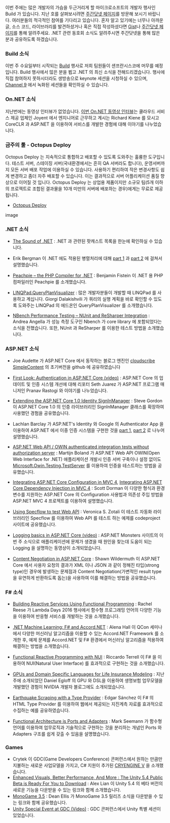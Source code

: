 이번 주에는 많은 개발자의 가슴을 두근거리게 할 마이크로소프트의 개발자 행사인 Build 가 있습니다. 지난 호를 살펴보시려면 [주간닷넷 페이지](https://www.facebook.com/jugan.net/)를 방문해 보시기 바랍니다. 여러분들의 적극적인 참여를 기다리고 있습니다. 혼자 알고 있기에는 너무나 아까운 글, 소스 코드, 라이브러리를 발견하셨거나 혹은 직접 작성하셨다면 [Gist](https://gist.github.com/options/e9fc443b8c882157fe4a)나 [주간닷넷 페이지](https://www.facebook.com/jugan.net/)를 통해 알려주세요. .NET 관련 동호회 소식도 알려주시면 주간닷넷을 통해 많은 분과 공유하도록 하겠습니다.

### Build 소식
이번 주 수요일부터 시작되는 [Build](https://build.microsoft.com/) 행사로 저희 팀원들이 샌프란시스코에 머무를 예정입니다. Build 행사에서 많은 분을 뵙고 .NET 의 최신 소식을 전해드리겠습니다. 행사에 직접 참여하지 못하시더라도 생방송으로 keynote 세션을 시청하실 수 있으며, [Channel 9](https://channel9.msdn.com/Events/Build) 에서 녹화된 세션들을 확인하실 수 있습니다. 

### On.NET 소식
지난번에는 동영상 인터뷰가 없었습니다. [이번 On.NET 동영상 인터뷰](https://www.youtube.com/watch?v=v5YUoeFCoe8)는 쿨라우드 서비스 제공 업체인 Joyent 에서 엔지니어로 근무하고 계시는 Richard Kiene 를 모시고 CoreCLR 과 ASP.NET 을 이용하여 서비스를 개발한 경험에 대해 이야기를 나누었습니다. 

### 금주의 툴 - Octopus Deploy
Octopus Deploy 는 지속적으로 통합하고 배포할 수 있도록 도와주는 훌륭한 도구입니다. 테스트 서버, 스테이징 서버(국내환경에서는 흔히 QA 서버라도 합니다), 운영서버까지 모든 서버 배포 작업에 이용하실 수 있습니다. 사용하기 편리하여 작은 변경사항도 쉽게 변경하고 좀더 자주 배포할 수 있습니다. 이는 결과적으로 서버 어플리케이션 품질 향상으로 이어질 것 입니다. Octopus Deploy 는 상업용 제품이지만 소규모 팀(5개 이하의 프로젝트로 조합된 결과물을 10개 미만의 서버에 배포하는 경우)에게는 무료로 제공됩니다.

* [Octopus Deploy](https://octopus.com/)

image

### .NET 소식
* [The Sound of .NET](http://thesoundof.net/) : .NET 과 관련된 팟캐스트 목록을 한눈에 확인하실 수 있습니다. 

* Erik Bergman 이 .NET 에도 적용된 병렬처리에 대해 [part 1](http://www.erikbergman.net/2016/03/10/high-speed-applications-parallelism-in-net-part-1/) 과 [part 2](http://www.erikbergman.net/2016/03/17/high-speed-applications-parallelism-in-net-part-2/) 에 걸쳐서 설명했습니다.

* [Peachpie – the PHP Compiler for .NET](http://blog.peachpie.io/2016/03/intro.html?m=1) : Benjamin Fistein 이 .NET 용 PHP 컴파일러인 Peachpie 를 소개했습니다.

* [LINQPad.QueryPlanVisualizer](http://www.aboutmycode.com/miscellaneous/introducing-linqpad-queryplanvisualizer/) : 많은 개발자분들이 개발할 때 LINQPad 를 사용하고 계십니다. Giorgi Dalakishvili 가 쿼리의 실행 계획을 바로 확인할 수 있도록 도와주는 LINQPad 의 에드온인 QueryPlanVisualizer 를 소개했습니다.

* [NBench Performance Testing – NUnit and ReSharper Integration](http://www.dotnetalgorithms.com/2016/03/nbench-performance-testing-nunit-resharper-integration/) : Andrea Angella 가 성능 측정 도구인 Nbench 가 core library 에 포함되었다는 소식을 전했습니다. 또한, NUnit 과 ReSharper 를 이용한 테스트 방법을 소개했습니다. 

### ASP.NET 소식
* Joe Audette 가 ASP.NET Core 에서 동작하는 블로그 엔진인 [cloudscribe SimpleContent](https://github.com/joeaudette/cloudscribe.SimpleContent) 의 초기버전을 github 에 공유하였습니다

* [First Look: Authentication in ASP.NET Core (video)](https://blogs.msdn.microsoft.com/webdev/2016/03/11/first-look-authentication-in-asp-net-core/) : ASP.NET Core 의 업데이트 및 인증 시스템 개선에 대해 리포터 Seth Juarez 가 ASP.NET 프로그램 매니저인 Pranav Rastogi 와 이야기를 나누었습니다. 

* [Extending the ASP.NET Core 1.0 Identity SignInManager](http://stevejgordon.co.uk/extending-the-asp-net-core-identity-signinmanager) : Steve Gordon 이 ASP.NET Core 1.0 의 인증 라이브러리인 SignInManager 클래스를 확장하여 사용했던 경험을 공유했습니다.

* Lachlan Barclay 가 ASP.NET's Identity 와 Google 의 Authenticator App 을 이용하여 ASP.NET 에서 이중 인증 시스템을 구현한 것을 [part 1](http://lachlanbarclay.net/2016/02/asp-dot-net-two-factor-auth-with-google-authenticator-app), [part 2](http://lachlanbarclay.net/2016/02/asp-dot-net-two-factor-auth-with-google-authenticator-app-part-2) 로 나누어 설명했습니다.

* [ASP.NET Web API / OWIN authenticated integration tests without authorization server](http://blogs.taiga.nl/martijn/2016/03/10/asp-net-web-api-owin-authenticated-integration-tests-without-authorization-server/) : Martijn Boland 가 ASP.NET Web API OWIN(Open Web Interface for .NET) 애플리케이션 개발시 인증 서버 구축이나 설정 없이도 [Microsoft.Owin.Testing.TestServer](https://blogs.msdn.microsoft.com/webdev/2013/11/26/unit-testing-owin-applications-using-testserver/) 를 이용하여 인증을  테스트하는 방법을 공유했습니다.

* [Integrating ASP.NET Core Configuration in MVC 4](http://scottdorman.github.io/2016/03/19/integrating-asp.net-core-configuration-in-mvc-4/), [Integrating ASP.NET Core Dependency Injection in MVC 4](http://geekswithblogs.net/sdorman/archive/2016/03/17/integrating-asp.net-core-dependency-injection-in-mvc-4.aspx) : Scott Dorman 이 다양한 형식과 환경변수를 지원하는 ASP.NET Core 의 Configuration 사용법과 의존성 주입 방법을 ASP.NET MVC 4 프로젝트를 이용하여 설명했습니다.

* [Using Specflow to test Web API](http://www.codeproject.com/Articles/1086520/Using-Specflow-to-test-Web-API-PART) : Veronica S. Zotali 이 테스트 자동화 라이브러리인 Specflow 를 이용하여 Web API 를 테스트 하는 예제를 codeproject 사이트에 공유했습니다.

* [Logging basics in ASP.NET Core (video)](http://aspnetmonsters.com/2016/03/monsters-weekly%5Cep16/) : ASP.NET Monsters 사이트의 이번 주 소식으로 애플리케이션에 문제가 생겼을 때 원인을 찾는데 도움이 되는 Logging 을 설명하는 동영상이 소개되었습니다.

* [Content Negotiation in ASP.NET Core](http://wildermuth.com/2016/03/16/Content_Negotiation_in_ASP_NET_Core) : Shawn Wildermuth 이 ASP.NET Core 에서 사용자 요청의 결과가 XML 이나 JSON 과 같이 정해진 타입(strong type)인 경우에 발생하는 문제점과 Content Negotiation(가변적인 result type을 유연하게 반환하도록 돕는)을 사용하여 이를 해결하는 방법을 공유했습니다.

### F# 소식
* [Building Reactive Services Using Functional Programming](https://www.youtube.com/watch?v=lK-VhOOjxN8) : Rachel Reese 가 Lambda Days 2016 행사에서 함수형 프로그래밍 언어의 다양한 기능을 이용하여 반응형 서비스를 개발하는 것을 소개했습니다.

* [.NET Machine Learning: F# and Accord.NET](http://www.infoq.com/presentations/accord-net-machine-learning) : Alena Hall 이 QCon 세미나에서 다양한 머신러닝 알고리즘을 이용할 수 있는 Accord.NET Framework 를 소개한 후, 예제 문제를 Accord.NET 및 F# 환경에서 머신러닝 알고리즘을 적용하여 해결하는 방법을 소개했습니다. 

* [Functional Reactive Programming with NUI](https://www.youtube.com/watch?v=AU2LT18SFP8) : Riccardo Terrell 이 F# 을 이용하여 NUI(Natural User Interface) 를 효과적으로 구현하는 것을 소개했습니다.

* [GPUs and Domain Specific Languages for Life Insurance Modeling](https://devblogs.nvidia.com/parallelforall/gpus-dsls-life-insurance-modeling/) : 지난주에 소개되었던 Daniel Egloff 의 GPU 와 DSL을 이용하여 생명보험 업무모델을 개발했던 경험이 NVIDIA 개발자 블로그에도 소개되었습니다.

* [Earthquake Scraping with a Type Provider](https://cogitoergofun.ghost.io/earthquake-scrapping-with-a-type-provider/) : Edgar Sánchez 이 F# 의 HTML Type Provider 를 이용하여 웹에서 제공되는 지진계측 자료를 효과적으로 수집하는 예를 공유하였습니다.

* [Functional Architecture is Ports and Adapters](http://blog.ploeh.dk/2016/03/18/functional-architecture-is-ports-and-adapters/) : Mark Seemann 가 함수형 언어를 이용하여 업무로직과 기술적으로 구현하는 것을 분리하는 개념인 Ports 와 Adapters 구조를 쉽게 갖출 수 있음을 설명했습니다.

### Games
* Crytek 이 GDC(Game Developers Conference) 콘퍼런스에서 원하는 만큼만 지불하는 새로운 사업모델을 가지고, C# 지원이 추가된 [CRYENGINE V](http://www.crytek.com/news/crytek-unveils-all-new-cryengine-v-and-community-centered--pay-what-you-want--model) 을 소개했습니다. 
* [Enhanced Visuals, Better Performance, And More : The Unity 5.4 Public Beta is Ready For You to Download](http://blogs.unity3d.com/2016/03/15/enhanced-visuals-better-performance-and-more-the-unity-5-4-public-beta-is-ready/) : Alex Lian 이 Unity 5.4 의 베타 버전의 새로운 기능을 다운받을 수 있는 링크와 함께 소개했습니다. 
* [MonoGame 3.5](http://www.monogame.net/2016/03/17/monogame-3-5/) : Dean Ellis 가 MonoGame 3.5 릴리즈 소식을 다운받을 수 있는 링크와 함께 공유했습니다. 
* [Unity Special Event at GDC (Video)](https://www.youtube.com/watch?v=eN3PsU_iA80) : GDC 콘퍼런스에서 Unity 특별 세션이 있었습니다.
